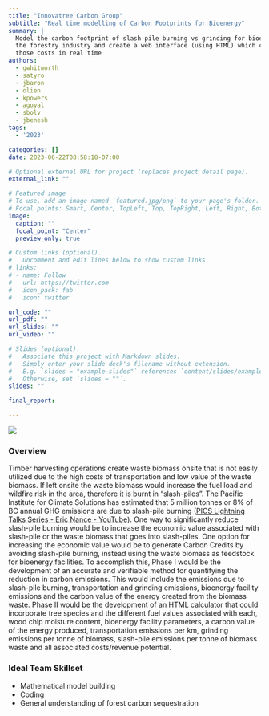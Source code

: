 ```yaml
---
title: "Innovatree Carbon Group"
subtitle: "Real time modelling of Carbon Footprints for Bioenergy"
summary: |
  Model the carbon footprint of slash pile burning vs grinding for bioenergy in
  the forestry industry and create a web interface (using HTML) which can report
  those costs in real time
authors:
  - gwhitworth
  - satyro
  - jbaron
  - olien
  - kpowers
  - agoyal
  - sbolv
  - jbenesh
tags:
  - '2023'

categories: []
date: 2023-06-22T08:58:18-07:00

# Optional external URL for project (replaces project detail page).
external_link: ""

# Featured image
# To use, add an image named `featured.jpg/png` to your page's folder.
# Focal points: Smart, Center, TopLeft, Top, TopRight, Left, Right, BottomLeft, Bottom, BottomRight.
image:
  caption: ""
  focal_point: "Center"
  preview_only: true

# Custom links (optional).
#   Uncomment and edit lines below to show custom links.
# links:
# - name: Follow
#   url: https://twitter.com
#   icon_pack: fab
#   icon: twitter

url_code: ""
url_pdf: ""
url_slides: ""
url_video: ""

# Slides (optional).
#   Associate this project with Markdown slides.
#   Simply enter your slide deck's filename without extension.
#   E.g. `slides = "example-slides"` references `content/slides/example-slides.md`.
#   Otherwise, set `slides = ""`.
slides: ""

final_report:

---
```

![](InnovatreeLogo.png)

### Overview
Timber harvesting operations create waste biomass onsite that is not easily
utilized due to the high costs of transportation and low value of the waste
biomass. If left onsite the waste biomass would increase the fuel load and
wildfire risk in the area, therefore it is burnt in “slash-piles”. The Pacific
Institute for Climate Solutions has estimated that 5 million tonnes or 8% of BC
annual GHG emissions are due to slash-pile burning ([PICS Lightning Talks Series - Eric Nance - YouTube](https://www.youtube.com/watch?v=dcH07D0YNZw&t=99s)). One
way to significantly reduce slash-pile burning would be to increase the
economic value associated with slash-pile or the waste biomass that goes into
slash-piles. One option for increasing the economic value would be to generate
Carbon Credits by avoiding slash-pile burning, instead using the waste biomass
as feedstock for bioenergy facilities. To accomplish this, Phase I would be
the development of an accurate and verifiable method for quantifying the
reduction in carbon emissions. This would include the emissions due to
slash-pile burning, transportation and grinding emissions, bioenergy facility
emissions and the carbon value of the energy created from the biomass waste.
Phase II would be the development of an HTML calculator that could incorporate
tree species and the different fuel values associated with each, wood chip
moisture content, bioenergy facility parameters, a carbon value of the energy
produced, transportation emissions per km, grinding emissions per tonne of
biomass, slash-pile emissions per tonne of biomass waste and all associated
costs/revenue potential.


### Ideal Team Skillset
* Mathematical model building
* Coding
* General understanding of forest carbon sequestration

